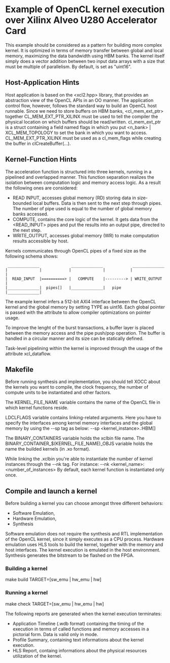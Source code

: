 # Example of OpenCL kernel execution over Xilinx Alveo U280 Accelerator Card

This example should be considered as a pattern for building more complex kernel.
It is optimized in terms of memory transfer between global and local memory, maximizing the data bandwidth using HBM banks. The kernel itself simply does a vector addition between two input
data arrays with a size that must be multiple of <TYPE> parallelism. By default, <TYPE> is set as "uint16". 

## Host-Application Hints
Host application is based on the <xcl2.hpp> library, that provides an abstraction view of the OpenCL APIs in an OO manner. The application control flow, however, follows the standard way to build an OpenCL host runnable. Since we need to store buffers on HBM banks, <cl_mem_ext_ptr> together CL_MEM_EXT_PTR_XILINX  must be used to tell the compiler the physical location on which buffers should be read/written. cl_mem_ext_ptr is a struct containing a field named flags in which
you put <n_bank> | XCL_MEM_TOPOLOGY to set the bank in which you want to access.
CL_MEM_EXT_PTR_XILINX must be used as a cl_mem_flags while creating the buffer in clCreateBuffer(...).

## Kernel-Function Hints
The acceleration function is structured into three kernels, running in a pipelined and overlapped manner. This function separation realizes the isolation between computation logic and memory access logic. As a result the following ones are considered:
* READ INPUT, accesses global memory (RD) storing data in size-bounded local buffers. Data is then sent to the next step through pipes. The number of pipe used is equal to the number of global memory banks accessed. 
* COMPUTE, contains the core logic of the kernel. It gets data from the <READ_INPUT> pipes and put the results into an output pipe, directed to the next step.
* WRITE_OUTPUT, accesses global memory (WR) to make computation results accessible by host. 

Kernels communicates through OpenCL pipes of a fixed size as the following schema shows:

```
 ______________              ______________             ______________
|              |            |              |           |              |
|  READ_INPUT  |==========> |   COMPUTE    |---------> | WRITE_OUTPUT |
|______________|  pipes[]   |______________|   pipe    |______________|
```
The example kernel infers a 512-bit AXI4 interface between the OpenCL kernel and the global memory by setting TYPE as uint16. Each global pointer is passed with the attribute <restrict> to allow compiler optimizations on pointer usage. 

To improve the lenght of the burst transactions, a buffer layer is placed between the memory access and the pipe push/pop operation. The buffer is handled in a circular manner and its size can be statically defined. 

Task-level pipelining within the kernel is improved through the usage of the attribute xcl_dataflow.

## Makefile
Before running synthesis and implementation, you should tell XOCC about the kernels you want to compile, the clock frequency, the number of compute units to be instantiated and other factors. 

The KERNEL_FILE_NAME variable contains the name of the OpenCL file in which kernel functions reside. 

LDCLFLAGS variable contains linking-related arguments. Here you have to specify the interfaces among kernel memory interfaces and the global memory by using the --sp tag as below:
    --sp <kernel_instance>.<argument>:HBM[<bank>]

The BINARY_CONTAINERS variable holds the xclbin file name.
The BINARY_CONTAINER_$(KERNEL_FILE_NAME)_OBJS variable holds the name the builded kernels (in .xo format).

While linking the .xclbin you're able to instantiate the number of kernel instances through the --nk tag. For instance:
    --nk <kernel_name>:<number_of_instances> 
By default, each kernel function is instantiated only once.

## Compile and launch a kernel

Before building a kernel you can choose amongst three different behaviors:
* Software Emulation,
* Hardware Emulation,
* Synthesis

Software emulation does not require the synthesis and RTL implementation of the OpenCL kernel, since it simply executes as a CPU process.
Hardware emulation uses HLS tools to build the kernel, together with the memory and host interfaces. The kernel execution is emulated in the host environment.
Synthesis generates the bitstream to be flashed on the FPGA.

### Building a kernel

make build TARGET=[sw_emu | hw_emu | hw] 

### Running a kernel

make check TARGET=[sw_emu | hw_emu | hw]

The following reports are generated when the kernel execution terminates:
* Application Timeline (.wdb format) containing the timing of the execution in terms of called functions and memory accesses in a pictorial form. Data is valid only in <hw> mode.
* Profile Summary, containing text informations about the kernel execution. 
* HLS Report, containg informations about the physical resources utilization of the kernel.
 
